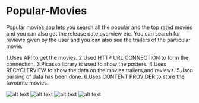# Popular-Movies
Popular movies app lets you search all the popular and  the top rated movies and you can also get the release date,overview etc.
You can search for reviews given by the user and you can also see the trailers of the particular movie.



1.Uses API to get the movies.
2.Used HTTP URL CONNECTION  to form the connection.
3.Picasso library is used to show the posters.
4.Uses RECYCLERVIEW to show the data on the movies,trailers,and reviews.
5.Json parsing of data has been done.
6.Uses CONTENT PROVIDER to store the favourite movies.


![alt text](SS4.png "Main Page")
![alt text](SS5.png "Detail page to see the overview,release date,reviews,trailers,etc")
![alt text](SS6.png)
![alt text](SS7.png)

